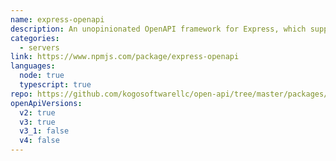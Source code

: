 ```yaml
---
name: express-openapi
description: An unopinionated OpenAPI framework for Express, which supports Promise based middleware, response handlers and Security Filtering.
categories:
  - servers
link: https://www.npmjs.com/package/express-openapi
languages:
  node: true
  typescript: true
repo: https://github.com/kogosoftwarellc/open-api/tree/master/packages/express-openapi
openApiVersions:
  v2: true
  v3: true
  v3_1: false
  v4: false
---
```

